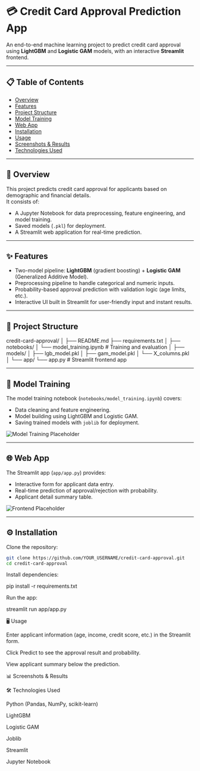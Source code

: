 # 💳 Credit Card Approval Prediction App

An end-to-end machine learning project to predict credit card approval using **LightGBM** and **Logistic GAM** models, with an interactive **Streamlit** frontend.

---

## 📋 Table of Contents
- [Overview](#overview)
- [Features](#features)
- [Project Structure](#project-structure)
- [Model Training](#model-training)
- [Web App](#web-app)
- [Installation](#installation)
- [Usage](#usage)
- [Screenshots & Results](#screenshots--results)
- [Technologies Used](#technologies-used)

---

## 📝 Overview
This project predicts credit card approval for applicants based on demographic and financial details.  
It consists of:
- A Jupyter Notebook for data preprocessing, feature engineering, and model training.
- Saved models (`.pkl`) for deployment.
- A Streamlit web application for real-time prediction.

---

## ✨ Features
- Two-model pipeline: **LightGBM** (gradient boosting) + **Logistic GAM** (Generalized Additive Model).
- Preprocessing pipeline to handle categorical and numeric inputs.
- Probability-based approval prediction with validation logic (age limits, etc.).
- Interactive UI built in Streamlit for user-friendly input and instant results.

---

## 📂 Project Structure

credit-card-approval/
│
├── README.md
├── requirements.txt
│
├── notebooks/
│ └── model_training.ipynb # Training and evaluation
│
├── models/
│ ├── lgb_model.pkl
│ ├── gam_model.pkl
│ └── X_columns.pkl
│
└── app/
└── app.py # Streamlit frontend app


---

## 🧠 Model Training
The model training notebook (`notebooks/model_training.ipynb`) covers:
- Data cleaning and feature engineering.
- Model building using LightGBM and Logistic GAM.
- Saving trained models with `joblib` for deployment.

<!-- Add screenshots of training graphs, metrics, and confusion matrices here -->
![Model Training Placeholder](path/to/your_screenshot.png)

---

## 🌐 Web App
The Streamlit app (`app/app.py`) provides:
- Interactive form for applicant data entry.
- Real-time prediction of approval/rejection with probability.
- Applicant detail summary table.

<!-- Add screenshots or gifs of your frontend here -->
![Frontend Placeholder](path/to/your_frontend_screenshot.png)

---

## ⚙️ Installation

Clone the repository:

```bash
git clone https://github.com/YOUR_USERNAME/credit-card-approval.git
cd credit-card-approval
```
Install dependencies:

pip install -r requirements.txt


Run the app:

streamlit run app/app.py

🖥️ Usage

Enter applicant information (age, income, credit score, etc.) in the Streamlit form.

Click Predict to see the approval result and probability.

View applicant summary below the prediction.

📊 Screenshots & Results
<!-- Insert your evaluation metrics here (accuracy, precision, recall, ROC curve, etc.) -->

<!-- Insert more screenshots if needed -->

🛠️ Technologies Used

Python (Pandas, NumPy, scikit-learn)

LightGBM

Logistic GAM

Joblib

Streamlit

Jupyter Notebook